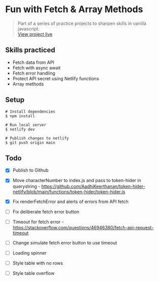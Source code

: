 # Fun with Fetch & Array Methods
> Part of a series of practice projects to sharpen skills in vanilla javascript.  
> [View project live](https://jsv-fetch-array.netlify.app/)

## Skills practiced
- Fetch data from API
- Fetch with async await
- Fetch error handling
- Protect API secret using Netlify functions
- Array methods

## Setup
```
# Install dependencies
$ npm install

# Run local server
$ netlify dev

# Publish changes to netlify
$ git push origin main
```

## Todo
- [x] Publish to Github
- [x] Move characterNumber to index.js and pass to token-hider in querystring - https://github.com/AadhiKeerthanan/token-hider-netlify/blob/main/functions/token-hider/token-hider.js
- [x] Fix renderFetchError and alerts of errors from API fetch
- [ ] Fix deliberate fetch error button
- [ ] Timeout for fetch error - https://stackoverflow.com/questions/46946380/fetch-api-request-timeout
- [ ] Change simulate fetch error button to use timeout
- [ ] Loading spinner
- [ ] Style table with no rows
- [ ] Style table overflow


